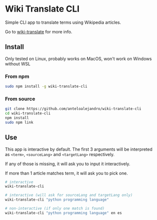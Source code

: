# Wiki Translate CLI

Simple CLI app to translate terms using Wikipedia articles.

Go to [wiki-translate](https://github.com/anteloalejandro/wiki-translate)
for more info.

## Install

Only tested on Linux, probably works on MacOS, won't work on Windows without WSL

### From npm

```bash
sudo npm install -g wiki-translate-cli
```

### From source

```bash
git clone https://github.com/anteloalejandro/wiki-translate-cli
cd wiki-translate-cli
npm install
sudo npm link
```

## Use

This app is interactive by default. The first 3 arguments will be interpreted as
`<term>`, `<sourceLang>` and `<targetLang>` respectively.

If any of those is missing, it will ask you to input it interactively.

If more than 1 article matches term, it will ask you to pick one.

```bash
# interactive
wiki-translate-cli

# interactive (will ask for sourceLang and targetLang only)
wiki-translate-cli "python programming language"

# non-interactive (if only one match is found)
wiki-translate-cli "python programming language" en es
```
